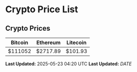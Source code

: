 # Crypto Price List

## Crypto Prices
| Bitcoin | Ethereum | Litecoin |
| ------- | -------- | -------- |
| $111052 | $2717.89 | $101.93 |
**Last Updated:** 2025-05-23 04:20 UTC
**Last Updated:** $DATE$
